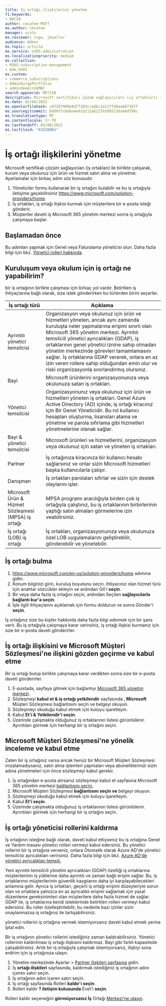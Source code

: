 ```yaml
---
title: İş ortağı ilişkilerini yönetme
f1.keywords:
- NOCSH
author: cmcatee-MSFT
ms.author: cmcatee
manager: scotv
ms.reviewer: tugu, jmueller
audience: Admin
ms.topic: article
ms.service: o365-administration
ms.localizationpriority: medium
ms.collection:
- M365-subscription-management
- Adm_O365
ms.custom:
- commerce_subscriptions
- AdminSurgePortfolio
- admindeeplinkMAC
search.appverid: MET150
description: Microsoft sertifikalı çözüm sağlayıcıları (iş ortakları) ile birlikte çalışarak, kuruluş veya okulunuz için ürün ve hizmetleri satın almayı ve yönetmeyi öğrenin.
ms.date: 02/04/2022
ms.openlocfilehash: c07267989e8df7203cced6c3a21ffd9aa667347f
ms.sourcegitcommit: bdd6ffc6ebe4e6cb212ab22793d9513dae6d798c
ms.translationtype: MT
ms.contentlocale: tr-TR
ms.lasthandoff: 03/08/2022
ms.locfileid: "63328981"
---
```

# <a name="manage-partner-relationships"></a>İş ortağı ilişkilerini yönetme

Microsoft sertifikalı çözüm sağlayıcıları (iş ortakları) ile birlikte çalışarak, kurum veya okulunuz için ürün ve hizmet satın alma ve yönetme. Ayarlamalar için birkaç adım söz konusudır.

1. Yöneticiler formu kullanarak bir iş ortağını bulabilir ve bu iş ortağıyla iletişime geçebilirsiniz <a href="https://www.microsoft.com/solution-providers/home" target="_blank">https://www.microsoft.com/solution-providers/home</a>.
2. İş ortakları, iş ortağı ilişkisi kurmak için müşterilere bir e-posta isteği gönderir.
3. Müşteriler daveti iş Microsoft 365 yönetim merkezi sonra iş ortağıyla çalışmaya başlar.

## <a name="before-you-begin"></a>Başlamadan önce

Bu adımları yapmak için Genel veya Faturalama yöneticisi olun. Daha fazla bilgi için bkz. [Yönetici rolleri hakkında](../admin/add-users/about-admin-roles.md).

## <a name="what-can-a-partner-do-for-my-organization-or-school"></a>Kuruluşum veya okulum için iş ortağı ne yapabilirim?

bir iş ortağının birlikte çalışması için birkaç yol vardır. Belirtilen iş ihtiyaçlarına bağlı olarak, size istek gönderirken bu türlerden birini seçerler.

| İş ortağı türü | Açıklama |
| ------ | ------------------- |
| Ayrıntılı yönetici temsilcisi | Organizasyon veya okulunuz için ürün ve hizmetleri yöneten, ancak aynı zamanda kuruluşta neler yapmalarına erişimi sınırlı olan Microsoft 365 yönetim merkezi. Ayrıntılı temsilcili yönetici ayrıcalıkları (GDAP), iş ortaklarının genel yönetici iznine sahip olmadan yönetim merkezinde görevleri tamamlamasını sağlar. İş ortaklarına GDAP vererek, onlara en az izin veren rollere sahip olduğundan emin olur ve riski organizasyonla sınırlandırmış olursınız. |
| Bayi | Microsoft ürünlerini organizasyonunıza veya okulunuza satan iş ortakları. |
| Yönetici temsilcisi | Organizasyonunız veya okulunuz için ürün ve hizmetleri yöneten iş ortakları. Genel Azure Active Directory (AD) içinde, iş ortağı kiracınız için Bir Genel Yöneticidir. Bu rol kullanıcı hesapları oluşturma, lisansları atama ve yönetme ve parola sıfırlama gibi hizmetleri yönetmelerine olanak sağlar. |
| Bayi & yönetici temsilcisi | Microsoft ürünleri ve hizmetlerini, organizasyon veya okulunuz için satan ve yöneten iş ortakları. |
| Partner | İş ortağınıza kiracınıza bir kullanıcı hesabı sağlarsınız ve onlar sizin Microsoft hizmetleri başka kullanıcılarla çalışır. |
| Danışman | İş ortakları parolaları sıfırlar ve sizin için destek olaylarını işler. |
| Microsoft Ürün & Hizmet Sözleşmesi (MPSA) iş ortağı | MPSA programı aracılığıyla birden çok iş ortağıyla çalıştınız, bu iş ortaklarının birbirlerinin yaptığı satın almaları görmelerine izin veabilirsiniz. |
| İş ortağı (LOB) iş ortağı | İş ortakları, organizasyonunıza veya okulunuza özel LOB uygulamalarını geliştirebilir, gönderebilir ve yönetebilir. |

## <a name="find-a-partner"></a>İş ortağı bulma

1. <a href="https://www.microsoft.com/en-us/solution-providers/home" target="_blank">https://www.microsoft.com/en-us/solution-providers/home</a> adımına gidin.
2. Konum bilginizi girin, kuruluş boyutunu seçin, ihtiyacınız olan hizmet türü için anahtar sözcükler ekleyin ve ardından Git'i **seçin**.
3. Bir veya daha fazla iş ortağını seçin, ardından Seçilen **sağlayıcılarla bağlantı kur'a seçin**.
4. İşle ilgili ihtiyaçlarını açıklamak için formu doldurun ve sonra Gönder'i **seçin**.

İş ortağınız size bu kişiler hakkında daha fazla bilgi edinmek için bir şans verir. Bu iş ortağıyla çalışmaya karar verirsiniz, iş ortağı ilişkisi kurmanız için size bir e-posta daveti gönderirler.

## <a name="review-and-accept-a-partner-relationship-and-microsoft-customer-agreement"></a>İş ortağı ilişkisini ve Microsoft Müşteri Sözleşmesi'ne ilişkini gözden geçirme ve kabul etme

Bir iş ortağı bulup birlikte çalışmaya karar verdikten sonra size bir e-posta daveti gönderirler.

1. E-postada, sayfaya gitmek için bağlantıyı <a href="https://go.microsoft.com/fwlink/p/?linkid=2024339" target="_blank">Microsoft 365 yönetim merkezi</a>.
2. Sözleşmeyi **kabul et & iş ortağı yetkilendir** sayfasında **, Microsoft** Müşteri Sözleşmesi bağlantısını seçin ve belgeyi okuyun.
3. Sözleşmeyi okuduğu kabul etmek için kutuyu işaretleyin.
4. Kabul **Et'i & Yetkilendir'i seçin**.
5. Üzerinde çalışmakta olduğunuz iş ortaklarının listesi görüntülenir. Ayrıntıları görmek için herhangi bir iş ortağını seçin.

## <a name="review-and-accept-a-microsoft-customer-agreement"></a>Microsoft Müşteri Sözleşmesi'ne yönelik inceleme ve kabul etme

Zaten bir iş ortağınız varsa ancak henüz bir Microsoft Müşteri Sözleşmesi imzalamadıysanız, satın alma işlemleri yapmaları veya aboneliklerinizi sizin adına yönetmeleri için önce sözleşmeyi kabul gerekir.

1. İş ortağından e-posta alırsanız sözleşmeyi kabul et sayfasına Microsoft 365 yönetim merkezi <a href="https://go.microsoft.com/fwlink/?linkid=2116573" target="_blank">bağlantısını seçin.</a>
2. Microsoft Müşteri Sözleşmesi **bağlantısını seçin ve** belgeyi okuyun.
3. Sözleşmeyi okuduğu kabul etmek için kutuyu işaretleyin.
4. Kabul **Et'i seçin**.
5. Üzerinde çalışmakta olduğunuz iş ortaklarının listesi görüntülenir. Ayrıntıları görmek için herhangi bir iş ortağını seçin.

## <a name="remove-partner-admin-roles"></a>İş ortağı yöneticisi rollerini kaldırma

İş ortağının isteğine bağlı olarak, daveti kabul ettiyseniz bu iş ortağına Genel ve Yardım masası yönetici rolleri vermeyi kabul edersiniz. Bu yönetici rollerini bir iş ortağına verseniz, onlara Otomatik olarak Azure AD'de yönetici temsilcisi ayrıcalıkları verirsiniz. Daha fazla bilgi için bkz. [Azure AD'de yönetici ayrıcalıkları temsili.](/partner-center/customers_revoke_admin_privileges#delegated-admin-privileges-in-azure-ad)

Yeni ayrıntılı temsilcili yönetim ayrıcalıkları (GDAP) özelliği iş ortaklarına müşterilerinin iş yüklerine daha ayrıntılı ve zaman bağlı erişim sağlar. Bu, iş ortaklarının müşterilerinin güvenlik kaygılarını daha iyi karşılayabilecekleri anlamına gelir. Ayrıca iş ortakları, geçerli iş ortağı erişimi düzeyleriyle sorun olan ve ortaklara yalnızca en az ayrıcalıklı erişimi sağlamak için yasal düzenleme gereksinimleri olan müşterilere daha fazla hizmet de sağlar. GDAP ile, iş ortaklarına kendi isteklerinde belirtilen rolleri vermeyi kabul edersiniz. Bu roller özelleştirilebilir, bu nedenle bazı izinler sizin onaylanmazsa iş ortağınız ile tartışabilirsiniz.

yönetici rollerini iş ortağına vermek istemiyorsanız daveti kabul etmek yerine iptal edin.

Bir iş ortağının yönetici rollerini istediğiniz zaman kaldırabilirsiniz. Yönetici rollerinin kaldırılması iş ortağı ilişkisini kaldırmaz. Bayi gibi farklı kapasitede çalışabilirsiniz. Artık bir iş ortağıyla çalışmak istemiyorsanız, ilişkiyi sona erdirim için iş ortağınıza ulaşın.

1. Yönetim merkezinde Ayarlar  > <a href="https://go.microsoft.com/fwlink/p/?linkid=2074649" target="_blank">Partner ilişkileri sayfasına</a> gidin.
2. İş **ortağı ilişkileri** sayfasında, kaldırmak istediğiniz iş ortağının adını içeren satırı seçin.
3. İş ortağının adını içeren satırı seçin.
4. İş ortağı sayfasında Rolleri **kaldır'ı seçin**.
5. Rolleri kaldır **? iletişim kutusunda** Evet'i **seçin**.

Rolleri kaldır seçeneğini **görmüyorsanız İş** Ortağı [Merkezi'ne ulaşın](https://partner.microsoft.com/support).
